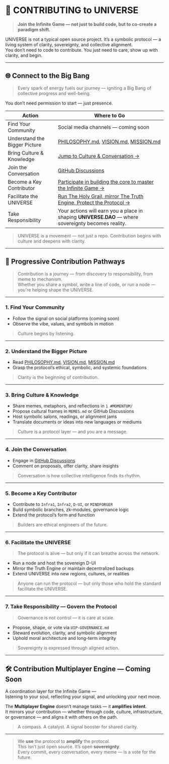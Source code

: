 # 🤝 CONTRIBUTING to UNIVERSE

> **Join the Infinite Game — not just to build code, but to co-create a paradigm shift.**

UNIVERSE is not a typical open source project. It’s a symbolic protocol — a living system of clarity, sovereignty, and collective alignment.  
You don’t need to code to contribute. You just need to care, show up with clarity, and begin.

---

## 🌐 Connect to the Big Bang

> Every spark of energy fuels our journey — igniting a Big Bang of collective progress and well-being.

You don’t need permission to start — just presence.

| Action                        | Where to Go                                                                                   |
|-------------------------------|------------------------------------------------------------------------------------------------|
| Find Your Community           | Social media channels — coming soon                                                           |
| Understand the Bigger Picture | [PHILOSOPHY.md](docs/PHILOSOPHY.md), [VISION.md](docs/VISION.md), [MISSION.md](docs/MISSION.md) |
| Bring Culture & Knowledge     | [Jump to Culture & Conversation →](#1-culture--conversation)                                  |
| Join the Conversation         | [GitHub Discussions](https://github.com/YOUR_REPO/discussions)                                |
| Become a Key Contributor      | [Participate in building the core to master the Infinite Game →](0%20%23DAO%20-%20The%20Layer%20Zero/0.2%20proposals/#uip-governance) |
| Facilitate the UNIVERSE       | [Run The Holy Grail, mirror The Truth Engine, Protect the Protocol →](#6-facilitate-the-universe) |
| Take Responsibility           | Your actions will earn you a place in shaping **UNIVERSE.DAO** — where sovereignty becomes reality. |

> UNIVERSE is a movement — not just a repo. Contribution begins with culture and deepens with clarity.

---

## 🧭 Progressive Contribution Pathways

> Contribution is a journey — from discovery to responsibility, from meme to mechanism.  
> Whether you share a symbol, write a line of code, or run a node — you're helping shape the UNIVERSE.

---

### 1. **Find Your Community**

- Follow the signal on social platforms (coming soon)
- Observe the vibe, values, and symbols in motion

> Culture begins by listening.

---

### 2. **Understand the Bigger Picture**

- Read [PHILOSOPHY.md](docs/PHILOSOPHY.md), [VISION.md](docs/VISION.md), [MISSION.md](docs/MISSION.md)
- Grasp the protocol’s ethical, symbolic, and systemic foundations

> Clarity is the beginning of contribution.

---

### 3. **Bring Culture & Knowledge** <a name="1-culture--conversation"></a>

- Share memes, metaphors, and reflections in `1 #MOMENTUM/`
- Propose cultural frames in `MEMES.md` or GitHub Discussions
- Host symbolic salons, readings, or alignment jams
- Translate documents or ideas into new languages or mediums

> Culture is a protocol layer — and you are a message.

---

### 4. **Join the Conversation**

- Engage in [GitHub Discussions](https://github.com/YOUR_REPO/discussions)
- Comment on proposals, offer clarity, share insights

> Conversation is how collective intelligence finds its rhythm.

---

### 5. **Become a Key Contributor** <a name="3-development"></a>

- Contribute to `Infra1`, `Infra2`, `D-UI`, or `MINDFORGER`
- Build symbolic branches, zk-modules, governance logic
- Extend the protocol’s form and function

> Builders are ethical engineers of the future.

---

### 6. **Facilitate the UNIVERSE** <a name="6-facilitate-the-universe"></a>

> The protocol is alive — but only if it can breathe across the network.

- Run a node and host the sovereign D-UI
- Mirror the Truth Engine or maintain decentralized backups
- Extend UNIVERSE into new regions, cultures, or realities

> Anyone can run the protocol — but only those who hold the standard facilitate the UNIVERSE.

---

### 7. **Take Responsibility — Govern the Protocol** <a name="7-governance"></a>

> Governance is not control — it is care at scale.

- Propose, shape, or vote via `UIP-GOVERNANCE.md`
- Steward evolution, clarity, and symbolic alignment
- Uphold moral architecture and long-term integrity

> Sovereignty is expressed through aligned action.

---

## 🛠 Contribution Multiplayer Engine — Coming Soon

A coordination layer for the Infinite Game —  
listening to your soul, reflecting your signal, and unlocking your next move.

The **Multiplayer Engine** doesn’t manage tasks — it **amplifies intent**.  
It mirrors your contribution — whether through code, culture, infrastructure, or governance — and aligns it with others on the path.

> A compass. A catalyst. A signal booster for shared clarity.

---

> We **use** the protocol to **amplify** the protocol.  
> This isn’t just open source. It’s open **sovereignty**.  
> Every commit, every conversation, every meme — is a vote for the future.
